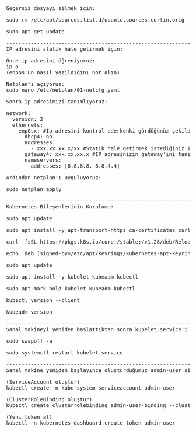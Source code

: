 <pre>
Geçersiz dosyayı silmek için:

sudo rm /etc/apt/sources.list.d/ubuntu.sources.curtin.orig

sudo apt-get update

--------------------------------------------------------------------------------------------------------------------------------------------------------------------------
IP adresini statik hale getirmek için:

Önce ip adresini öğreniyoruz:
ip a
(enpos'un nasıl yazıldığını not alın)

Netplan'ı açıyoruz:
sudo nano /etc/netplan/01-netcfg.yaml

Sonra ip adresimizi tanımlıyoruz:

network:
  version: 2
  ethernets:
    enp0sx: #Ip adresini kontrol ederkenki gördüğünüz şekilde enpos'u yazın
      dhcp4: no
      addresses:
        - xxx.xx.xx.x/xx #Statik hale getirmek istediğiniz IP adresini yazın
      gateway4: xxx.xx.xx.x #IP adresinizin gateway'ini tanımlayın
      nameservers:
        addresses: [8.8.8.8, 8.8.4.4]

Ardından netplan'ı uyguluyoruz:

sudo netplan apply
        
--------------------------------------------------------------------------------------------------------------------------------------------------------------------------
Kubernetes Bileşenlerinin Kurulumu:

sudo apt update

sudo apt install -y apt-transport-https ca-certificates curl gpg

curl -fsSL https://pkgs.k8s.io/core:/stable:/v1.28/deb/Release.key | sudo gpg --dearmor -o /etc/apt/keyrings/kubernetes-apt-keyring.gpg

echo 'deb [signed-by=/etc/apt/keyrings/kubernetes-apt-keyring.gpg] https://pkgs.k8s.io/core:/stable:/v1.28/deb/ /' | sudo tee /etc/apt/sources.list.d/kubernetes.list

sudo apt update

sudo apt install -y kubelet kubeadm kubectl

sudo apt-mark hold kubelet kubeadm kubectl

kubectl version --client

kubeadm version

--------------------------------------------------------------------------------------------------------------------------------------------------------------------------
Sanal makineyi yeniden başlattıktan sonra kubelet.service'i de yeniden başlatmalısın:

sudo swapoff -a

sudo systemctl restart kubelet.service

--------------------------------------------------------------------------------------------------------------------------------------------------------------------------
Sanal makine yeniden başlayınca oluşturduğumuz admin-user silinebiliyor. Bu durumda:

(ServiceAccount oluştur)
kubectl create -n kube-system serviceaccount admin-user

(ClusterRoleBinding oluştur)
kubectl create clusterrolebinding admin-user-binding --clusterrole=cluster-admin --serviceaccount=kube-system:admin-user

(Yeni token al)
kubectl -n kubernetes-dashboard create token admin-user
</pre>
